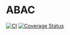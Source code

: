 # ABAC

[![CI](https://github.com/aiyan/abac/workflows/Node.js%20CI/badge.svg)](https://github.com/aiyan/abac/actions?query=workflow%3A%22Node.js+CI%22)
[![Coverage Status](https://coveralls.io/repos/github/aiyan/abac/badge.svg?branch=master&t=P6KFeX)](https://coveralls.io/github/aiyan/abac?branch=master)
